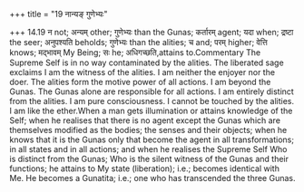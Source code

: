+++
title = "19 नान्यङ् गुणेभ्यः"

+++
14.19 न not; अन्यम् other; गुणेभ्यः than the Gunas; कर्तारम् agent; यदा
when; द्रष्टा the seer; अनुपश्यति beholds; गुणेभ्यः than the alities; च
and; परम् higher; वेत्ति knows; मद्भावम् My Being; सः he;
अधिगच्छति,attains to.Commentary The Supreme Self is in no way
contaminated by the alities. The liberated sage exclaims I am the
witness of the alities. I am neither the enjoyer nor the doer. The
alities form the motive power of all actions. I am beyond the Gunas. The
Gunas alone are responsible for all actions. I am entirely distinct from
the alities. I am pure consciousness. I cannot be touched by the
alities. I am like the ether.When a man gets illumination or attains
knowledge of the Self; when he realises that there is no agent except
the Gunas which are themselves modified as the bodies; the senses and
their objects; when he knows that it is the Gunas only that become the
agent in all transformations; in all states and in all actions; and when
he realises the Supreme Self Who is distinct from the Gunas; Who is the
silent witness of the Gunas and their functions; he attains to My state
(liberation); i.e.; becomes identical with Me. He becomes a Gunatita;
i.e.; one who has transcended the three Gunas.
